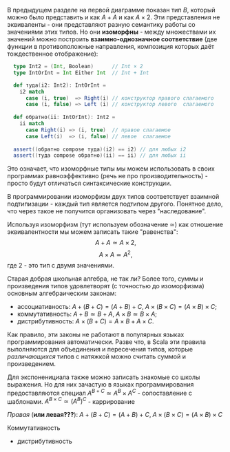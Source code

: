 В предыдущем разделе на первой диаграмме показан тип $B$, который можно было представить и как $A+A$ и как $A\times2$. Эти представления не эквиваленты - они представляют разную семантику работы со значениями этих типов. Но они **изоморфны** - между множествами их значений можно построить **взаимно-однозначное соответствие** (две функции в противоположные направления, композиция которых даёт тождественное отображение):
```scala
  type Int2 = (Int, Boolean)      // Int × 2
  type IntOrInt = Int Either Int  // Int + Int

  def туда(i2: Int2): IntOrInt =
    i2 match
      case (i, true)  => Right(i) // конструктор правого слагаемого
      case (i, false) => Left (i) // конструктор левого  слагаемого
      
  def обратно(ii: IntOrInt): Int2 =
    ii match
      case Right(i) => (i, true)  // правое слагаемое
      case Left(i)  => (i, false) // левое  слагаемое
  
  assert((обратно compose туда)(i2) == i2) // для любых i2
  assert((туда compose обратно)(ii) == ii) // для любых ii
```
Это означает, что изоморфные типы мы можем использовать в своих программах равноэффективно (речь не про производительность) - просто будут отличаться синтаксические конструкции.

В программировании изоморфизм двух типов соответствует взаимной подтипизации -  каждый тип является подтипом другого. Понятное дело, что через такое не получится организовать через "наследование".

Используя изоморфизм (тут используем обозначение $\simeq$) как отношение эквивалентности мы можем записать такие "равенства":
$$A+A\simeq A\times2,$$
$$A\times A\simeq A^2,$$
где $2$ - это тип с двумя значениями.

Старая добрая школьная алгебра, не так ли? Более того, суммы и произведения типов удовлетворят (с точностью до изоморфизма) основным алгебраическим законам:
- ассоциативность: $A+(B+C)=(A+B)+C,\;A\times(B\times C)=(A\times B)\times C;$ 
- коммутативность: $A+B\simeq B+A,\;A\times B\simeq B\times A$;
- дистрибутивность: $A\times(B+C)=A\times B+A\times C.$

Как правило, эти законы не работают в популярных языках программирования автоматически. Разве что, в Scala эти правила выполняются для объединения и пересечения типов, которые *различающихся* типов с натяжкой можно считать суммой и произведением.

Для экспоненициала также можно записать знакомые со школы выражения. Но для них зачастую в языках программирования предоставляются специал
$A^{B+C}\simeq A^B\times A^C$ - сопоставление с шаблонами.
$A^{B\times C}\simeq \left(A^B\right)^C$ - каррирование

*Правая*  (**или левая???**):
$A+(B+C)=(A+B)+C,\;A\times(B\times C)=(A\times B)\times C$

Коммутативность

 - дистрибутивность
